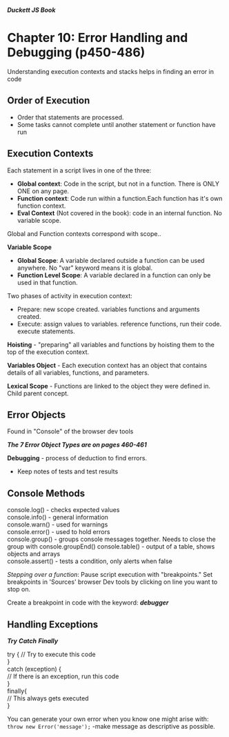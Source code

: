 ***Duckett JS Book***

# Chapter 10: Error Handling and Debugging (p450-486)

Understanding execution contexts and stacks helps in finding an error in code

## Order of Execution  

- Order that statements are processed.
- Some tasks cannot complete until another statement or function have run

## Execution Contexts

Each statement in a script lives in one of the three:

- **Global context**: Code in the script, but not in a function. There is ONLY ONE on any page.
- **Function context**: Code run within a function.Each function has it's own function context.
- **Eval Context** (Not covered in the book): code in an internal function. No variable scope.

Global and Function contexts correspond with scope..

**Variable Scope**

- **Global Scope**: A variable declared outside a function can be used anywhere. No "var" keyword means it is global.
- **Function Level Scope**: A variable declared in a function can only be used in that function.

Two phases of activity in execution context:  

- Prepare: new scope created. variables functions and arguments created. 
- Execute: assign values to variables. reference functions, run their code. execute statements.

**Hoisting** - "preparing" all variables and functions by hoisting them to the top of the execution context.

**Variables Object** - Each execution context has an object that contains details of all variables, functions, and parameters.

**Lexical Scope** - Functions are linked to the object they were defined in. Child parent concept.

## Error Objects

Found in "Console" of the browser dev tools

***The 7 Error Object Types are on pages 460-461***

**Debugging** - process of deduction to find errors.

- Keep notes of tests and test results

## Console Methods

console.log() - checks expected values  
console.info() - general information  
console.warn() - used for warnings  
console.error() - used to hold errors  
console.group() - groups console messages together. Needs to close the group with console.groupEnd()
console.table() - output of a table, shows objects and arrays  
console.assert() - tests a condition, only alerts when false

_Stepping over a function_: Pause script execution with "breakpoints." Set breakpoints in 'Sources' browser Dev tools by clicking on line you want to stop on.

Create a breakpoint in code with the keyword: ***debugger***

## Handling Exceptions

***Try***
***Catch***
***Finally***

try {
  // Try to execute this code  
}  
catch (exception) {  
  // If there is an exception, run this code  
}  
finally{  
  // This always gets executed  
}  

You can generate your own error when you know one might arise with:  
`throw new Error('message');` -make message as descriptive as possible.